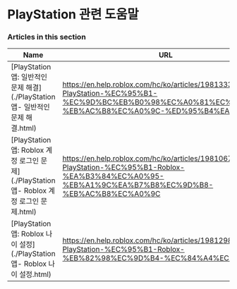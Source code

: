 # PlayStation 관련 도움말  
### Articles in this section
Name|URL
-|-
[PlayStation 앱: 일반적인 문제 해결](./PlayStation 앱- 일반적인 문제 해결.html) |https://en.help.roblox.com/hc/ko/articles/19813337433620-PlayStation-%EC%95%B1-%EC%9D%BC%EB%B0%98%EC%A0%81%EC%9D%B8-%EB%AC%B8%EC%A0%9C-%ED%95%B4%EA%B2%B0
[PlayStation 앱: Roblox 계정 로그인 문제](./PlayStation 앱- Roblox 계정 로그인 문제.html) |https://en.help.roblox.com/hc/ko/articles/19810672663572-PlayStation-%EC%95%B1-Roblox-%EA%B3%84%EC%A0%95-%EB%A1%9C%EA%B7%B8%EC%9D%B8-%EB%AC%B8%EC%A0%9C
[PlayStation 앱: Roblox 나이 설정](./PlayStation 앱- Roblox 나이 설정.html) |https://en.help.roblox.com/hc/ko/articles/19812986896532-PlayStation-%EC%95%B1-Roblox-%EB%82%98%EC%9D%B4-%EC%84%A4%EC%A0%95